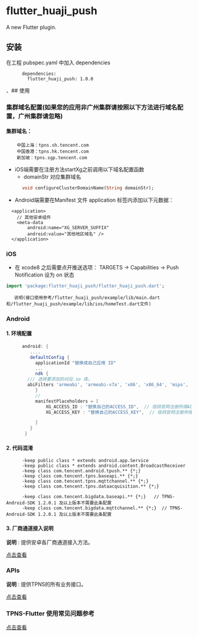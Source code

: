 # flutter_huaji_push

A new Flutter plugin.

## 安装
在工程 pubspec.yaml 中加入 dependencies
```
      dependencies:
        flutter_huaji_push: 1.0.0
```

、## 使用

 ### 集群域名配置(如果您的应用非广州集群请按照以下方法进行域名配置，广州集群请忽略)
 #### 集群域名：
        中国上海：tpns.sh.tencent.com
        中国香港：tpns.hk.tencent.com
        新加坡：tpns.sgp.tencent.com
 - iOS端需要在注册方法startXg之前调用以下域名配置函数
   - domainStr 对应集群域名
 ```dart
       void configureClusterDomainName(String domainStr);
 ```
 - Android端需要在Manifest 文件 application 标签内添加以下元数据：

 ```
   <application>
     // 其他安卓组件
     <meta-data
         android:name="XG_SERVER_SUFFIX"
         android:value="其他地区域名" />
   </application>
 ```




 ###  iOS

 - 在 xcode8 之后需要点开推送选项： TARGETS -> Capabilities -> Push Notification 设为 on 状态

 ```dart
import 'package:flutter_huaji_push/flutter_huaji_push.dart';
 ```

       说明(接口使用参考/flutter_huaji_push/example/lib/main.dart和/flutter_huaji_push/example/lib/ios/homeTest.dart文件)




 ###   Android
 #### 1. 环境配置
 ```groovy
       android: {
          ....
          defaultConfig {
            applicationId "替换成自己应用 ID"
            ...
            ndk {
         /// 选择要添加的对应.so 库。
         abiFilters 'armeabi', 'armeabi-v7a', 'x86', 'x86_64', 'mips', 'mips64', 'arm64-v8a',
            }
            //
            manifestPlaceholders = [
                XG_ACCESS_ID : "替换自己的ACCESS_ID",  // 信鸽官网注册所得ACCESS_ID
                XG_ACCESS_KEY : "替换自己的ACCESS_KEY",  // 信鸽官网注册所得ACCESS_KEY

            ]
          }
        }
 ```



 #### 2. 代码混淆
 ```
       -keep public class * extends android.app.Service
       -keep public class * extends android.content.BroadcastReceiver
       -keep class com.tencent.android.tpush.** {*;}
       -keep class com.tencent.tpns.baseapi.** {*;}
       -keep class com.tencent.tpns.mqttchannel.** {*;}
       -keep class com.tencent.tpns.dataacquisition.** {*;}

       -keep class com.tencent.bigdata.baseapi.** {*;}   // TPNS-Android-SDK 1.2.0.1 及以上版本不需要此条配置
       -keep class com.tencent.bigdata.mqttchannel.** {*;}  // TPNS-Android-SDK 1.2.0.1 及以上版本不需要此条配置
 ```

 #### 3. 厂商通道接入说明

 **说明** : 提供安卓各厂商通道接入方法。

 [点击查看](./documents/vendor.md)


 ### APIs

 **说明** : 提供TPNS的所有业务接口。

 [点击查看](./documents/APIs.md)


 ### TPNS-Flutter 使用常见问题参考
 [点击查看](https://cloud.tencent.com/document/product/548/48803)